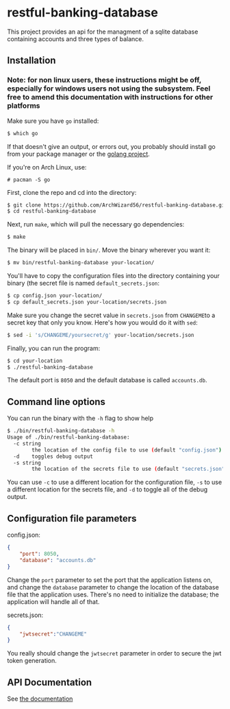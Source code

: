 # restful-banking-database
This project provides an api for the managment of a sqlite database containing accounts and three types of balance.

## Installation
### Note: for non linux users, these instructions might be off, especially for windows users not using the subsystem. Feel free to amend this documentation with instructions for other platforms
Make sure you have `go` installed:
```sh
$ which go
```
If that doesn't give an output, or errors out, you probably should install go from your package manager or the [golang project](https://golang.org/).

If you're on Arch Linux, use:
```
# pacman -S go
```
First, clone the repo and cd into the directory:
```sh
$ git clone https://github.com/ArchWizard56/restful-banking-database.git
$ cd restful-banking-database
```
Next, run  `make`, which will pull the necessary go dependencies:
```sh
$ make
```
The binary will be placed in `bin/`. Move the binary wherever you want it:
```sh
$ mv bin/restful-banking-database your-location/
```
You'll have to copy the configuration files into the directory containing your binary (the secret file is named `default_secrets.json`:
```sh
$ cp config.json your-location/
$ cp default_secrets.json your-location/secrets.json
```
Make sure you change the secret value in `secrets.json` from `CHANGEME`to a secret key that only you know. Here's how you would do it with `sed`:
```sh
$ sed -i 's/CHANGEME/yoursecret/g' your-location/secrets.json
```
Finally, you can run the program:
```sh
$ cd your-location
$ ./restful-banking-database
```
The default port is `8050` and the default database is called `accounts.db`.
## Command line options
You can run the binary with the `-h` flag to show help
```sh
$ ./bin/restful-banking-database -h
Usage of ./bin/restful-banking-database:
  -c string
        the location of the config file to use (default "config.json")
  -d    toggles debug output
  -s string
        the location of the secrets file to use (default "secrets.json")
```
You can use `-c` to use a different location for the configuration file, `-s` to use a different location for the secrets file, and `-d` to toggle all of the debug output.
## Configuration file parameters

config.json:
```json
{
	"port": 8050,
    "database": "accounts.db"
}
```
Change the `port` parameter to set the port that the application listens on, and change the `database` parameter to change the location of the database file that the application uses. There's no need to initialize the database; the application will handle all of that.

secrets.json:
```json
{
    "jwtsecret":"CHANGEME"
}
```
You really should change the `jwtsecret` parameter in order to secure the jwt token generation.
## API Documentation
See [the documentation](API.go)
